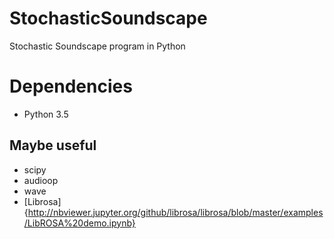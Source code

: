 # StochasticSoundscape
Stochastic Soundscape program in Python

# Dependencies
- Python 3.5
## Maybe useful
- scipy
- audioop
- wave
- [Librosa]{http://nbviewer.jupyter.org/github/librosa/librosa/blob/master/examples/LibROSA%20demo.ipynb}
